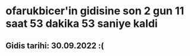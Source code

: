 # ofarukbicer'in gidisine son 2 gun 11 saat 53 dakika 53 saniye kaldi

## Gidis tarihi: 30.09.2022 :(